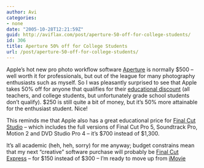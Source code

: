 ```yaml
---
author: Avi
categories:
- none
date: "2005-10-28T12:21:59Z"
guid: http://aviflax.com/post/aperture-50-off-for-college-students/
id: 306
title: Aperture 50% off for College Students
url: /post/aperture-50-off-for-college-students/
---
```

Apple&#8217;s hot new pro photo workflow software [Aperture](http://www.apple.com/aperture/) is normally $500 &#8211; well worth it for professionals, but out of the league for many photography enthusiasts such as myself. So I was pleasantly surprised to see that Apple takes 50% off for anyone that qualifies for their [educational discount](http://store.apple.com/Catalog/US/Images/routingpage.html) (all teachers, and college students, but unfortunately grade school students don&#8217;t qualify). $250 is still quite a bit of money, but it&#8217;s 50% more attainable for the enthusiast student. Nice!

This reminds me that Apple also has a great educational price for [Final Cut Studio](http://www.apple.com/finalcutstudio/) &#8211; which includes the full versions of Final Cut Pro 5, Soundtrack Pro, Motion 2 and DVD Studio Pro 4 &#8211; it&#8217;s $700 instead of $1,300.

It&#8217;s all academic (heh, heh, sorry) for me anyway; budget constrains mean that my next &#8220;creative&#8221; software purchase will probably be [Final Cut Express](http://www.apple.com/finalcutexpress/) &#8211; for $150 instead of $300 &#8211; I&#8217;m ready to move up from [iMovie](http://www.apple.com/ilife/imovie/)